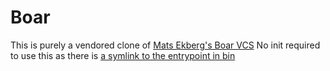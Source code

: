 # Boar

This is purely a vendored clone of [Mats Ekberg's Boar VCS](https://bitbucket.org/mats_ekberg/boar/wiki/Home)
No init required to use this as there is [a symlink to the entrypoint in bin](/bin/boar)
